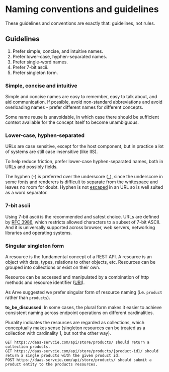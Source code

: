 # Naming conventions and guidelines

These guidelines and conventions are exactly that: guidelines, not rules.

## Guidelines

1. Prefer simple, concise, and intuitive names.
2. Prefer lower-case, hyphen-separated names.
3. Prefer single-word names.
4. Prefer 7-bit ascii.
5. Prefer singleton form.

### Simple, concise and intuitive

Simple and concise names are easy to remember, easy to talk about, and aid communication. If possible, avoid non-standard abbreviations and avoid overloading names - prefer different names for different concepts.

Some name reuse is unavoidable, in which case there should be sufficient context available for the concept itself to become unambiguous.

### Lower-case, hyphen-separated

URLs are case sensitive, except for the host component, but in practice a lot of systems are still case insensitive (like IIS).

To help reduce friction, prefer lower-case hyphen-separated names, both in URLs and possibly fields. 

The hyphen (-) is preferred over the underscore (_), since the underscore in some fonts and renderers is difficult to separate from the whitespace and leaves no room for doubt. Hyphen is not [escaped](https://www.ietf.org/rfc/rfc1738.txt) in an URL so is well suited as a word separator.

### 7-bit ascii

Using 7-bit ascii is the recommended and safest choice. URLs are defined by [RFC 3986](https://datatracker.ietf.org/doc/html/rfc3986), which restricts allowed characters to a subset of 7-bit ASCII. And it is universally supported across browser, web servers, networking libraries and operating systems.

### Singular singleton form

A resource is the fundamental concept of a REST API. A resource is an object with data, types, relations to other objects, etc. Resources can be grouped into collections or exist on their own.

Resource can be accessed and manipulated by a combination of http methods and resource identifier ([URI](https://en.wikipedia.org/wiki/Uniform_Resource_Identifier)).

As Arve suggested we prefer singular form of resource naming (i.e. `product` rather than `products`).

__to_be_discussed__: In some cases, the plural form makes it easier to achieve consistent naming across endpoint operations on different cardinalities.

Plurality indicates the resources are regarded as collections, which conceptually makes sense (singleton resources can be treated as a collection with cardinality 1, but not the other way).

```
GET https://daas-servcie.com/api/store/products/ should return a collection products.
GET https://daas-servcie.com/api/store/products/{product-id}/ should return a single products with the given product id.
POST https://daas-servcie.com/api/store/products/ should submit a product entity to the products resources.
```